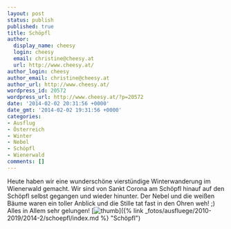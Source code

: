 ```yaml
---
layout: post
status: publish
published: true
title: Schöpfl
author:
  display_name: cheesy
  login: cheesy
  email: christine@cheesy.at
  url: http://www.cheesy.at/
author_login: cheesy
author_email: christine@cheesy.at
author_url: http://www.cheesy.at/
wordpress_id: 20572
wordpress_url: http://www.cheesy.at/?p=20572
date: '2014-02-02 20:31:56 +0000'
date_gmt: '2014-02-02 19:31:56 +0000'
categories:
- Ausflug
- Österreich
- Winter
- Nebel
- Schöpfl
- Wienerwald
comments: []
---
```

Heute haben wir eine wunderschöne vierstündige Winterwanderung im Wienerwald gemacht. Wir sind von Sankt Corona am Schöpfl hinauf auf den Schöpfl selbst gegangen und wieder hinunter.
Der Nebel und die weißen Bäume waren ein toller Anblick und die Stille tat fast in den Ohren weh! ;)
Alles in Allem sehr gelungen!
[![](http://www.cheesy.at/wp-content/uploads/thumb43.jpg "thumb")]({% link _fotos/ausfluege/2010-2019/2014-2/schoepfl/index.md %} "Schöpfl")

